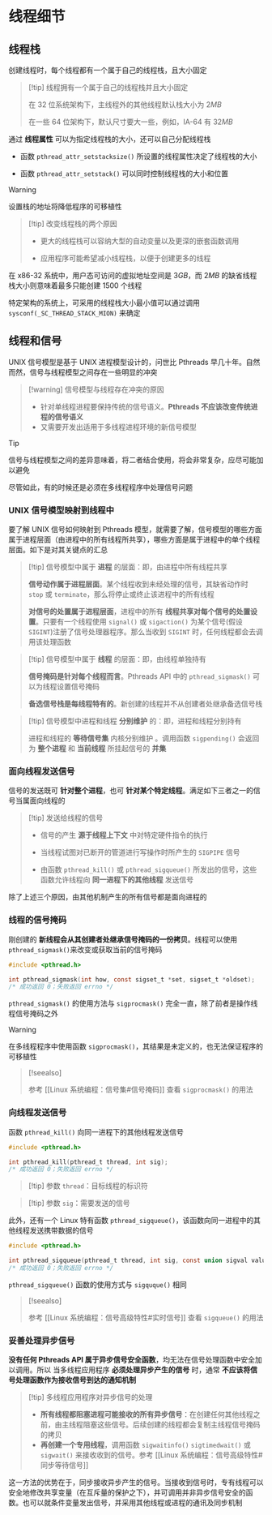 # 线程细节

## 线程栈

创建线程时，每个线程都有一个属于自己的线程栈，且大小固定

> [!tip] 线程拥有一个属于自己的线程栈并且大小固定
> 
> 在 $32$ 位系统架构下，主线程外的其他线程默认栈大小为 $2 MB$
> 
> 在一些 64 位架构下，默认尺寸要大一些，例如，IA-64 有 $32 MB$
> 

通过 **线程属性** 可以为指定线程栈的大小，还可以自己分配线程栈
+ 函数 `pthread_attr_setstacksize()` 所设置的线程属性决定了线程栈的大小

+ 函数 `pthread_attr_setstack()` 可以同时控制线程栈的大小和位置

> [!warning] 
> 
> 设置栈的地址将降低程序的可移植性
> 

> [!tip] 改变线程栈的两个原因
> 
> + 更大的线程栈可以容纳大型的自动变量以及更深的嵌套函数调用
> 
> + 应用程序可能希望减小线程栈，以便于创建更多的线程
> 

在 x86-32 系统中，用户态可访问的虚拟地址空间是 $3 GB$，而 $2MB$ 的缺省线程栈大小则意味着最多只能创建 $1500$ 个线程

特定架构的系统上，可采用的线程栈大小最小值可以通过调用 `sysconf(_SC_THREAD_STACK_MION)` 来确定

## 线程和信号

UNIX 信号模型是基于 UNIX 进程模型设计的，问世比 Pthreads 早几十年。自然而然，信号与线程模型之间存在一些明显的冲突

> [!warning] 信号模型与线程存在冲突的原因
> 
> + 针对单线程进程要保持传统的信号语义。**Pthreads 不应该改变传统进程的信号语义**
> + 又需要开发出适用于多线程进程环境的新信号模型
> 

> [!tip] 
> 
> 信号与线程模型之间的差异意味着，将二者结合使用，将会非常复杂，应尽可能加以避免
> 

尽管如此，有的时候还是必须在多线程程序中处理信号问题

### UNIX 信号模型映射到线程中

要了解 UNIX 信号如何映射到 Pthreads 模型，就需要了解，信号模型的哪些方面属于进程层面（由进程中的所有线程所共享），哪些方面是属于进程中的单个线程层面。如下是对其关键点的汇总

> [!tip] 信号模型中属于 **进程** 的层面：即，由进程中所有线程共享
> 
> **信号动作属于进程层面**。某个线程收到未经处理的信号，其缺省动作时 `stop` 或 `terminate`，那么将停止或终止该进程中的所有线程
> 
> **对信号的处置属于进程层面**，进程中的所有 **线程共享对每个信号的处置设置**。只要有一个线程使用 `signal()` 或 `sigaction()` 为某个信号(假设 `SIGINT`)注册了信号处理器程序。那么当收到 `SIGINT` 时，任何线程都会去调用该处理函数
> 
> 
> 

> [!tip] 信号模型中属于 **线程** 的层面：即，由线程单独持有
> 
> **信号掩码是针对每个线程而言**。Pthreads API 中的 `pthread_sigmask()` 可以为线程设置信号掩码
> 
> **备选信号栈是每线程特有的**。新创建的线程并不从创建者处继承备选信号栈
> 

> [!tip] 信号模型中进程和线程 **分别维护** 的：即，进程和线程分别持有
> 
> 进程和线程的 **等待信号集** 内核分别维护 。调用函数 `sigpending()` 会返回为 **整个进程** 和 **当前线程** 所挂起信号的 **并集**
> 

### 面向线程发送信号

信号的发送既可 **针对整个进程**，也可 **针对某个特定线程**。满足如下三者之一的信号当属面向线程的

> [!tip] 发送给线程的信号
>  
> + 信号的产生 **源于线程上下文** 中对特定硬件指令的执行
> 
> + 当线程试图对已断开的管道进行写操作时所产生的 `SIGPIPE` 信号
>   
> + 由函数 `pthread_kill()` 或 `pthread_sigqueue()` 所发出的信号，这些函数允许线程向 **同一进程下的其他线程** 发送信号
> 

除了上述三个原因，由其他机制产生的所有信号都是面向进程的

### 线程的信号掩码

刚创建的 **新线程会从其创建者处继承信号掩码的一份拷贝**。线程可以使用 `pthread_sigmask()`来改变或获取当前的信号掩码

```c
#include <pthread.h>

int pthread_sigmask(int how, const sigset_t *set, sigset_t *oldset);
/* 成功返回 0；失败返回 errno */
```

`pthread_sigmask()` 的使用方法与 `sigprocmask()` 完全一直，除了前者是操作线程信号掩码之外

> [!warning] 
> 
> 在多线程程序中使用函数 `sigprocmask()`，其结果是未定义的，也无法保证程序的可移植性
> 

> [!seealso] 
> 
> 参考 [[Linux 系统编程：信号集#信号掩码]] 查看 `sigprocmask()` 的用法
> 

### 向线程发送信号

函数 `pthread_kill()` 向同一进程下的其他线程发送信号

```c
#include <pthread.h>

int pthread_kill(pthread_t thread, int sig);
/* 成功返回 0；失败返回 errno */
```

> [!tip] 参数 `thread`：目标线程的标识符
> 

> [!tip] 参数 `sig`：需要发送的信号
> 

此外，还有一个 Linux 特有函数 `pthread_sigqueue()`，该函数向同一进程中的其他线程发送携带数据的信号

```c
#include <pthread.h>

int pthread_sigqueue(pthread_t thread, int sig, const union sigval value);
/* 成功返回 0；失败返回 errno */
```

`pthread_sigqueue()` 函数的使用方式与 `sigquque()` 相同

> [!seealso] 
> 
> 参考  [[Linux 系统编程：信号高级特性#实时信号]] 查看 `sigqueue()` 的用法
> 

### 妥善处理异步信号

**没有任何 Pthreads API 属于异步信号安全函数**，均无法在信号处理函数中安全加以调用。所以 当多线程应用程序 **必须处理异步产生的信号** 时，通常 **不应该将信号处理函数作为接收信号到达的通知机制**

> [!tip] 多线程应用程序对异步信号的处理
> 
> + **所有线程都阻塞进程可能接收的所有异步信号**：在创建任何其他线程之前，由主线程阻塞这些信号。后续创建的线程都会复制主线程信号掩码的拷贝
> + **再创建一个专用线程**，调用函数 `sigwaitinfo()` `sigtimedwait()` 或 `sigwait()` 来接收收到的信号。参考 [[Linux 系统编程：信号高级特性#同步等待信号]]
> 

这一方法的优势在于，同步接收异步产生的信号。当接收到信号时，专有线程可以安全地修改共享变量（在互斥量的保护之下），并可调用并非异步信号安全的函数。也可以就条件变量发出信号，并采用其他线程或进程的通讯及同步机制

